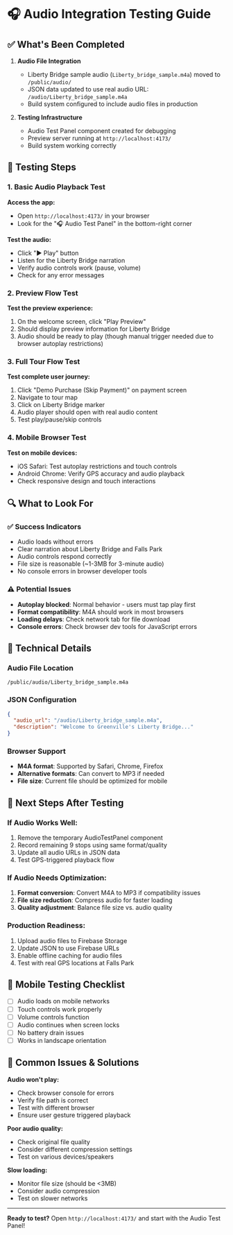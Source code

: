 # 🎧 Audio Integration Testing Guide

## ✅ What's Been Completed

1. **Audio File Integration**
   - Liberty Bridge sample audio (`Liberty_bridge_sample.m4a`) moved to `/public/audio/`
   - JSON data updated to use real audio URL: `/audio/Liberty_bridge_sample.m4a`
   - Build system configured to include audio files in production

2. **Testing Infrastructure**
   - Audio Test Panel component created for debugging
   - Preview server running at `http://localhost:4173/`
   - Build system working correctly

## 🧪 Testing Steps

### 1. Basic Audio Playback Test

**Access the app:**
- Open `http://localhost:4173/` in your browser
- Look for the "🎧 Audio Test Panel" in the bottom-right corner

**Test the audio:**
- Click "▶️ Play" button
- Listen for the Liberty Bridge narration
- Verify audio controls work (pause, volume)
- Check for any error messages

### 2. Preview Flow Test

**Test the preview experience:**
1. On the welcome screen, click "Play Preview"
2. Should display preview information for Liberty Bridge
3. Audio should be ready to play (though manual trigger needed due to browser autoplay restrictions)

### 3. Full Tour Flow Test

**Test complete user journey:**
1. Click "Demo Purchase (Skip Payment)" on payment screen
2. Navigate to tour map
3. Click on Liberty Bridge marker
4. Audio player should open with real audio content
5. Test play/pause/skip controls

### 4. Mobile Browser Test

**Test on mobile devices:**
- iOS Safari: Test autoplay restrictions and touch controls
- Android Chrome: Verify GPS accuracy and audio playback
- Check responsive design and touch interactions

## 🔍 What to Look For

### ✅ Success Indicators
- Audio loads without errors
- Clear narration about Liberty Bridge and Falls Park
- Audio controls respond correctly
- File size is reasonable (~1-3MB for 3-minute audio)
- No console errors in browser developer tools

### ⚠️ Potential Issues
- **Autoplay blocked**: Normal behavior - users must tap play first
- **Format compatibility**: M4A should work in most browsers
- **Loading delays**: Check network tab for file download
- **Console errors**: Check browser dev tools for JavaScript errors

## 🔧 Technical Details

### Audio File Location
```
/public/audio/Liberty_bridge_sample.m4a
```

### JSON Configuration
```json
{
  "audio_url": "/audio/Liberty_bridge_sample.m4a",
  "description": "Welcome to Greenville's Liberty Bridge..."
}
```

### Browser Support
- **M4A format**: Supported by Safari, Chrome, Firefox
- **Alternative formats**: Can convert to MP3 if needed
- **File size**: Current file should be optimized for mobile

## 🚀 Next Steps After Testing

### If Audio Works Well:
1. Remove the temporary AudioTestPanel component
2. Record remaining 9 stops using same format/quality
3. Update all audio URLs in JSON data
4. Test GPS-triggered playback flow

### If Audio Needs Optimization:
1. **Format conversion**: Convert M4A to MP3 if compatibility issues
2. **File size reduction**: Compress audio for faster loading
3. **Quality adjustment**: Balance file size vs. audio quality

### Production Readiness:
1. Upload audio files to Firebase Storage
2. Update JSON to use Firebase URLs
3. Enable offline caching for audio files
4. Test with real GPS locations at Falls Park

## 📱 Mobile Testing Checklist

- [ ] Audio loads on mobile networks
- [ ] Touch controls work properly
- [ ] Volume controls function
- [ ] Audio continues when screen locks
- [ ] No battery drain issues
- [ ] Works in landscape orientation

## 🐛 Common Issues & Solutions

**Audio won't play:**
- Check browser console for errors
- Verify file path is correct
- Test with different browser
- Ensure user gesture triggered playback

**Poor audio quality:**
- Check original file quality
- Consider different compression settings
- Test on various devices/speakers

**Slow loading:**
- Monitor file size (should be <3MB)
- Consider audio compression
- Test on slower networks

---

**Ready to test?** Open `http://localhost:4173/` and start with the Audio Test Panel!